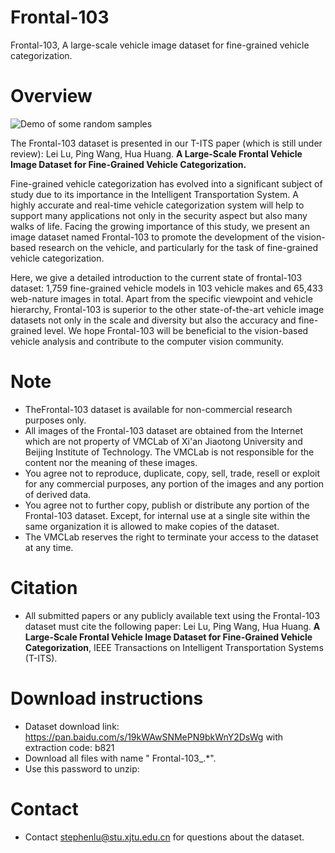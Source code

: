 # Frontal-103
Frontal-103, A large-scale vehicle image dataset for fine-grained vehicle categorization.

# Overview

![Demo of some random samples](https://github.com/vision-insight/Frontal-103/blob/master/random%20samples.png)</div>


The Frontal-103 dataset is presented in our T-ITS paper (which is still under review): Lei Lu, Ping Wang, Hua Huang. **A Large-Scale Frontal Vehicle Image Dataset for Fine-Grained Vehicle Categorization.**

Fine-grained vehicle categorization has evolved into a significant subject of study due to its importance in the Intelligent Transportation System. A highly accurate and real-time vehicle categorization system will help to support many applications not only in the security aspect but also many walks of life. Facing the growing importance of this study, we present an image dataset named Frontal-103 to promote the development of the vision-based research on the vehicle, and
particularly for the task of fine-grained vehicle categorization. 

Here, we give a detailed introduction to the current state of frontal-103 dataset: 1,759 fine-grained vehicle models in 103 vehicle makes and 65,433 web-nature images in total. Apart from the specific viewpoint and vehicle hierarchy, Frontal-103 is superior to the other state-of-the-art vehicle image datasets not only in
the scale and diversity but also the accuracy and fine-grained level. We hope Frontal-103 will be beneficial to the vision-based vehicle analysis and contribute to the computer vision community.

# Note
- TheFrontal-103 dataset is available for non-commercial research purposes only.
- All images of the Frontal-103 dataset are obtained from the Internet which are not property of VMCLab of Xi'an Jiaotong University and Beijing Institute of Technology. The VMCLab is not responsible for the content nor the meaning of these images.
- You agree not to reproduce, duplicate, copy, sell, trade, resell or exploit for any commercial purposes, any portion of the images and any portion of derived data.
- You agree not to further copy, publish or distribute any portion of the Frontal-103 dataset. Except, for internal use at a single site within the same organization it is allowed to make copies of the dataset.
- The VMCLab reserves the right to terminate your access to the dataset at any time.

# Citation
- All submitted papers or any publicly available text using the Frontal-103 dataset must cite the following paper:
Lei Lu, Ping Wang, Hua Huang. **A Large-Scale Frontal Vehicle Image Dataset for Fine-Grained Vehicle Categorization**, IEEE Transactions on Intelligent Transportation Systems (T-ITS). 

# Download instructions

- Dataset download link: https://pan.baidu.com/s/19kWAwSNMePN9bkWnY2DsWg with extraction code: b821
- Download all files with name " Frontal-103_.*".
- Use this password to unzip: 


# Contact
- Contact stephenlu@stu.xjtu.edu.cn for questions about the dataset.
